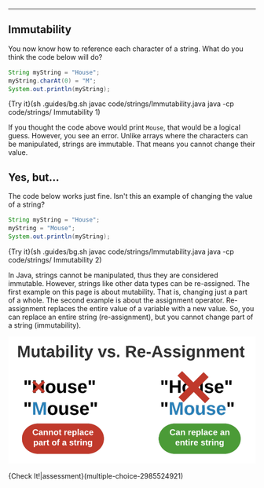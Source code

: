 ----------

## Immutability

You now know how to reference each character of a string. What do you think the code below will do?

```java
String myString = "House";
myString.charAt(0) = "M";
System.out.println(myString);
```

{Try it}(sh .guides/bg.sh javac code/strings/Immutability.java java -cp code/strings/ Immutability 1)

If you thought the code above would print `Mouse`, that would be a logical guess. However, you see an error. Unlike arrays where the characters can be manipulated, strings are immutable. That means you cannot change their value.

## Yes, but...

The code below works just fine. Isn't this an example of changing the value of a string?

```java
String myString = "House";
myString = "Mouse";
System.out.println(myString);
```

{Try it}(sh .guides/bg.sh javac code/strings/Immutability.java java -cp code/strings/ Immutability 2)

In Java, strings cannot be manipulated, thus they are considered immutable. However, strings like other data types can be re-assigned. The first example on this page is about mutability. That is, changing just a part of a whole. The second example is about the assignment operator. Re-assignment replaces the entire value of a variable with a new value. So, you can replace an entire string (re-assignment), but you cannot change part of a string (immutability).

![.guides/img/StringImmutability](.guides/img/StringImmutability.png)

{Check It!|assessment}(multiple-choice-2985524921)
